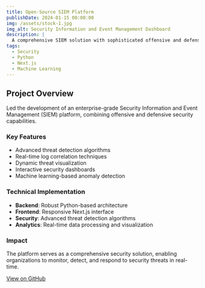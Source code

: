 ```yaml
---
title: Open-Source SIEM Platform
publishDate: 2024-01-15 00:00:00
img: /assets/stock-1.jpg
img_alt: Security Information and Event Management Dashboard
description: |
  A comprehensive SIEM solution with sophisticated offensive and defensive cybersecurity capabilities, featuring advanced threat detection and real-time monitoring.
tags:
  - Security
  - Python
  - Next.js
  - Machine Learning
---
```


## Project Overview

Led the development of an enterprise-grade Security Information and Event Management (SIEM) platform, combining offensive and defensive security capabilities.

### Key Features

- Advanced threat detection algorithms
- Real-time log correlation techniques
- Dynamic threat visualization
- Interactive security dashboards
- Machine learning-based anomaly detection

### Technical Implementation

- **Backend**: Robust Python-based architecture
- **Frontend**: Responsive Next.js interface
- **Security**: Advanced threat detection algorithms
- **Analytics**: Real-time data processing and visualization

### Impact

The platform serves as a comprehensive security solution, enabling organizations to monitor, detect, and respond to security threats in real-time.

[View on GitHub](https://github.com/5h4d0wn1k/enterprise-siem-platform)